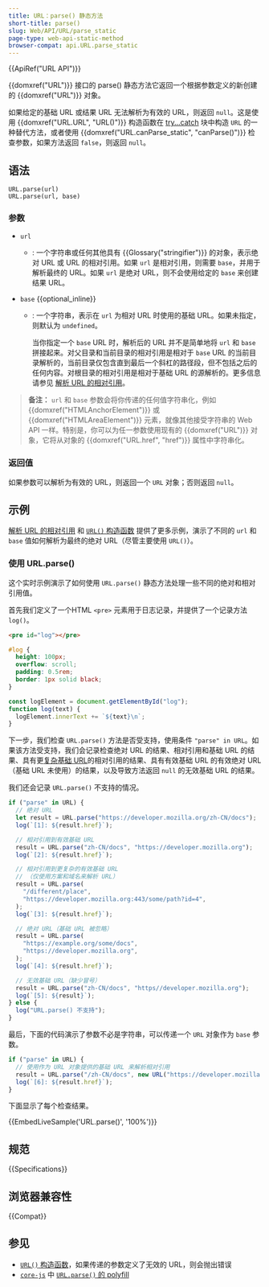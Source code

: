 ```yaml
---
title: URL：parse() 静态方法
short-title: parse()
slug: Web/API/URL/parse_static
page-type: web-api-static-method
browser-compat: api.URL.parse_static
---
```


{{ApiRef("URL API")}}

{{domxref("URL")}} 接口的 parse() 静态方法它返回一个根据参数定义的新创建的 {{domxref("URL")}} 对象。

如果给定的基础 URL 或结果 URL 无法解析为有效的 URL，则返回 `null`。这是使用 {{domxref("URL.URL", "URL()")}} 构造函数在 [try...catch](/zh-CN/docs/Web/JavaScript/Reference/Statements/try...catch) 块中构造 `URL` 的一种替代方法，或者使用 {{domxref("URL.canParse_static", "canParse()")}} 检查参数，如果方法返回 `false`，则返回 `null`。

## 语法

```js-nolint
URL.parse(url)
URL.parse(url, base)
```

### 参数

- `url`
  - : 一个字符串或任何其他具有 {{Glossary("stringifier")}} 的对象，表示绝对 URL 或 URL 的相对引用。如果 `url` 是相对引用，则需要 `base`，并用于解析最终的 URL。如果 `url` 是绝对 URL，则不会使用给定的 `base` 来创建结果 URL。
- `base` {{optional_inline}}

  - : 一个字符串，表示在 `url` 为相对 URL 时使用的基础 URL。如果未指定，则默认为 `undefined`。

    当你指定一个 `base` URL 时，解析后的 URL 并不是简单地将 `url` 和 `base` 拼接起来。对父目录和当前目录的相对引用是相对于 `base` URL 的当前目录解析的，当前目录仅包含直到最后一个斜杠的路径段，但不包括之后的任何内容。对根目录的相对引用是相对于基础 URL 的源解析的。更多信息请参见 [解析 URL 的相对引用](/en-US/docs/Web/API/URL_API/Resolving_relative_references)。

> **备注：** `url` 和 `base` 参数会将你传递的任何值字符串化，例如 {{domxref("HTMLAnchorElement")}} 或 {{domxref("HTMLAreaElement")}} 元素，就像其他接受字符串的 Web API 一样。特别是，你可以为任一参数使用现有的 {{domxref("URL")}} 对象，它将从对象的 {{domxref("URL.href", "href")}} 属性中字符串化。

### 返回值

如果参数可以解析为有效的 URL，则返回一个 `URL` 对象；否则返回 `null`。

## 示例

[解析 URL 的相对引用](/en-US/docs/Web/API/URL_API/Resolving_relative_references) 和 [`URL()` 构造函数](/zh-CN/docs/Web/API/URL/URL#示例) 提供了更多示例，演示了不同的 `url` 和 `base` 值如何解析为最终的绝对 URL（尽管主要使用 `URL()`）。

### 使用 URL.parse()

这个实时示例演示了如何使用 `URL.parse()` 静态方法处理一些不同的绝对和相对引用值。

首先我们定义了一个HTML `<pre>` 元素用于日志记录，并提供了一个记录方法 `log()`。

```html
<pre id="log"></pre>
```

```css
#log {
  height: 100px;
  overflow: scroll;
  padding: 0.5rem;
  border: 1px solid black;
}
```

```js hidden
const logElement = document.getElementById("log");
function log(text) {
  logElement.innerText += `${text}\n`;
}
```

下一步，我们检查 `URL.parse()` 方法是否受支持，使用条件 `"parse" in URL`。如果该方法受支持，我们会记录检查绝对 URL 的结果、相对引用和基础 URL 的结果、具有更[复杂基础 URL](/en-US/docs/Web/API/URL_API/Resolving_relative_references)的相对引用的结果、具有有效基础 URL 的有效绝对 URL（基础 URL 未使用）的结果，以及导致方法返回 `null` 的无效基础 URL 的结果。

我们还会记录 `URL.parse()` 不支持的情况。

```js
if ("parse" in URL) {
  // 绝对 URL
  let result = URL.parse("https://developer.mozilla.org/zh-CN/docs");
  log(`[1]: ${result.href}`);

  // 相对引用到有效基础 URL
  result = URL.parse("zh-CN/docs", "https://developer.mozilla.org");
  log(`[2]: ${result.href}`);

  // 相对引用到更复杂的有效基础 URL
  // （仅使用方案和域名来解析 URL）
  result = URL.parse(
    "/different/place",
    "https://developer.mozilla.org:443/some/path?id=4",
  );
  log(`[3]: ${result.href}`);

  // 绝对 URL（基础 URL 被忽略）
  result = URL.parse(
    "https://example.org/some/docs",
    "https://developer.mozilla.org",
  );
  log(`[4]: ${result.href}`);

  // 无效基础 URL（缺少冒号）
  result = URL.parse("zh-CN/docs", "https//developer.mozilla.org");
  log(`[5]: ${result}`);
} else {
  log("URL.parse() 不支持");
}
```

最后，下面的代码演示了参数不必是字符串，可以传递一个 `URL` 对象作为 `base` 参数。

```js
if ("parse" in URL) {
  // 使用作为 URL 对象提供的基础 URL 来解析相对引用
  result = URL.parse("/zh-CN/docs", new URL("https://developer.mozilla.org/"));
  log(`[6]: ${result.href}`);
}
```

下面显示了每个检查结果。

{{EmbedLiveSample('URL.parse()', '100%')}}

## 规范

{{Specifications}}

## 浏览器兼容性

{{Compat}}

## 参见

- [`URL()` 构造函数](/zh-CN/docs/Web/API/URL/URL)，如果传递的参数定义了无效的 URL，则会抛出错误
- [`core-js`](https://github.com/zloirock/core-js) 中 [`URL.parse()` 的 polyfill](https://github.com/zloirock/core-js#url-and-urlsearchparams)
